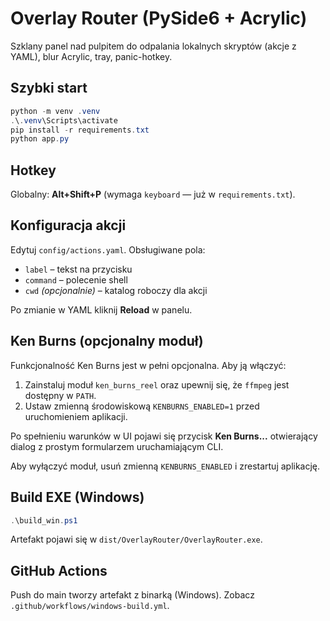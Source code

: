 
# Overlay Router (PySide6 + Acrylic)

Szklany panel nad pulpitem do odpalania lokalnych skryptów (akcje z YAML), blur Acrylic, tray, panic-hotkey.

## Szybki start
```powershell
python -m venv .venv
.\.venv\Scripts\activate
pip install -r requirements.txt
python app.py
```

## Hotkey
Globalny: **Alt+Shift+P** (wymaga `keyboard` — już w `requirements.txt`).

## Konfiguracja akcji
Edytuj `config/actions.yaml`. Obsługiwane pola:

- `label` – tekst na przycisku
- `command` – polecenie shell
- `cwd` *(opcjonalnie)* – katalog roboczy dla akcji

Po zmianie w YAML kliknij **Reload** w panelu.

## Ken Burns (opcjonalny moduł)

Funkcjonalność Ken Burns jest w pełni opcjonalna. Aby ją włączyć:

1. Zainstaluj moduł `ken_burns_reel` oraz upewnij się, że `ffmpeg` jest dostępny w `PATH`.
2. Ustaw zmienną środowiskową `KENBURNS_ENABLED=1` przed uruchomieniem aplikacji.

Po spełnieniu warunków w UI pojawi się przycisk **Ken Burns...** otwierający dialog z prostym formularzem uruchamiającym CLI.

Aby wyłączyć moduł, usuń zmienną `KENBURNS_ENABLED` i zrestartuj aplikację.

## Build EXE (Windows)
```powershell
.\build_win.ps1
```
Artefakt pojawi się w `dist/OverlayRouter/OverlayRouter.exe`.

## GitHub Actions
Push do main tworzy artefakt z binarką (Windows). Zobacz `.github/workflows/windows-build.yml`.

